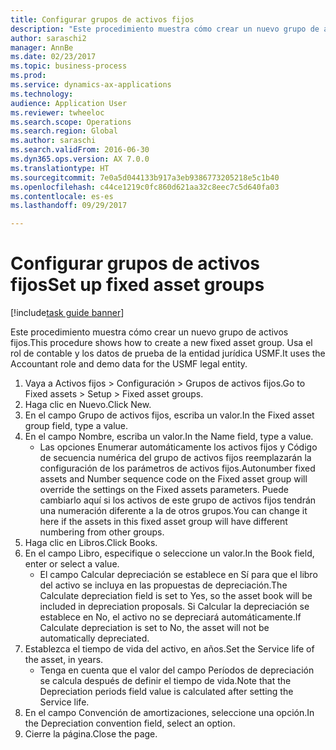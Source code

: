 ```yaml
--- 
title: Configurar grupos de activos fijos
description: "Este procedimiento muestra cómo crear un nuevo grupo de activos fijos."
author: saraschi2
manager: AnnBe
ms.date: 02/23/2017
ms.topic: business-process
ms.prod: 
ms.service: dynamics-ax-applications
ms.technology: 
audience: Application User
ms.reviewer: twheeloc
ms.search.scope: Operations
ms.search.region: Global
ms.author: saraschi
ms.search.validFrom: 2016-06-30
ms.dyn365.ops.version: AX 7.0.0
ms.translationtype: HT
ms.sourcegitcommit: 7e0a5d044133b917a3eb9386773205218e5c1b40
ms.openlocfilehash: c44ce1219c0fc860d621aa32c8eec7c5d640fa03
ms.contentlocale: es-es
ms.lasthandoff: 09/29/2017

---
```

# <a name="set-up-fixed-asset-groups"></a><span data-ttu-id="7cdb9-103">Configurar grupos de activos fijos</span><span class="sxs-lookup"><span data-stu-id="7cdb9-103">Set up fixed asset groups</span></span>

[!include[task guide banner](../../includes/task-guide-banner.md)]

<span data-ttu-id="7cdb9-104">Este procedimiento muestra cómo crear un nuevo grupo de activos fijos.</span><span class="sxs-lookup"><span data-stu-id="7cdb9-104">This procedure shows how to create a new fixed asset group.</span></span> <span data-ttu-id="7cdb9-105">Usa el rol de contable y los datos de prueba de la entidad jurídica USMF.</span><span class="sxs-lookup"><span data-stu-id="7cdb9-105">It uses the Accountant role and demo data for the USMF legal entity.</span></span>

1. <span data-ttu-id="7cdb9-106">Vaya a Activos fijos > Configuración > Grupos de activos fijos.</span><span class="sxs-lookup"><span data-stu-id="7cdb9-106">Go to Fixed assets > Setup > Fixed asset groups.</span></span>
2. <span data-ttu-id="7cdb9-107">Haga clic en Nuevo.</span><span class="sxs-lookup"><span data-stu-id="7cdb9-107">Click New.</span></span>
3. <span data-ttu-id="7cdb9-108">En el campo Grupo de activos fijos, escriba un valor.</span><span class="sxs-lookup"><span data-stu-id="7cdb9-108">In the Fixed asset group field, type a value.</span></span>
4. <span data-ttu-id="7cdb9-109">En el campo Nombre, escriba un valor.</span><span class="sxs-lookup"><span data-stu-id="7cdb9-109">In the Name field, type a value.</span></span>
    * <span data-ttu-id="7cdb9-110">Las opciones Enumerar automáticamente los activos fijos y Código de secuencia numérica del grupo de activos fijos reemplazarán la configuración de los parámetros de activos fijos.</span><span class="sxs-lookup"><span data-stu-id="7cdb9-110">Autonumber fixed assets and Number sequence code on the Fixed asset group will override the settings on the Fixed assets parameters.</span></span> <span data-ttu-id="7cdb9-111">Puede cambiarlo aquí si los activos de este grupo de activos fijos tendrán una numeración diferente a la de otros grupos.</span><span class="sxs-lookup"><span data-stu-id="7cdb9-111">You can change it here if the assets in this fixed asset group will have different numbering from other groups.</span></span>  
5. <span data-ttu-id="7cdb9-112">Haga clic en Libros.</span><span class="sxs-lookup"><span data-stu-id="7cdb9-112">Click Books.</span></span>
6. <span data-ttu-id="7cdb9-113">En el campo Libro, especifique o seleccione un valor.</span><span class="sxs-lookup"><span data-stu-id="7cdb9-113">In the Book field, enter or select a value.</span></span>
    * <span data-ttu-id="7cdb9-114">El campo Calcular depreciación se establece en Sí para que el libro del activo se incluya en las propuestas de depreciación.</span><span class="sxs-lookup"><span data-stu-id="7cdb9-114">The Calculate depreciation field is set to Yes, so the asset book will be included in depreciation proposals.</span></span> <span data-ttu-id="7cdb9-115">Si Calcular la depreciación se establece en No, el activo no se depreciará automáticamente.</span><span class="sxs-lookup"><span data-stu-id="7cdb9-115">If Calculate depreciation is set to No, the asset will not be automatically depreciated.</span></span>  
7. <span data-ttu-id="7cdb9-116">Establezca el tiempo de vida del activo, en años.</span><span class="sxs-lookup"><span data-stu-id="7cdb9-116">Set the Service life of the asset, in years.</span></span>
    * <span data-ttu-id="7cdb9-117">Tenga en cuenta que el valor del campo Períodos de depreciación se calcula después de definir el tiempo de vida.</span><span class="sxs-lookup"><span data-stu-id="7cdb9-117">Note that the Depreciation periods field value is calculated after setting the Service life.</span></span>  
8. <span data-ttu-id="7cdb9-118">En el campo Convención de amortizaciones, seleccione una opción.</span><span class="sxs-lookup"><span data-stu-id="7cdb9-118">In the Depreciation convention field, select an option.</span></span>
9. <span data-ttu-id="7cdb9-119">Cierre la página.</span><span class="sxs-lookup"><span data-stu-id="7cdb9-119">Close the page.</span></span>


